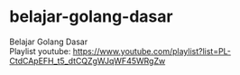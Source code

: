 # belajar-golang-dasar
Belajar Golang Dasar<br/>
Playlist youtube: https://www.youtube.com/playlist?list=PL-CtdCApEFH_t5_dtCQZgWJqWF45WRgZw
